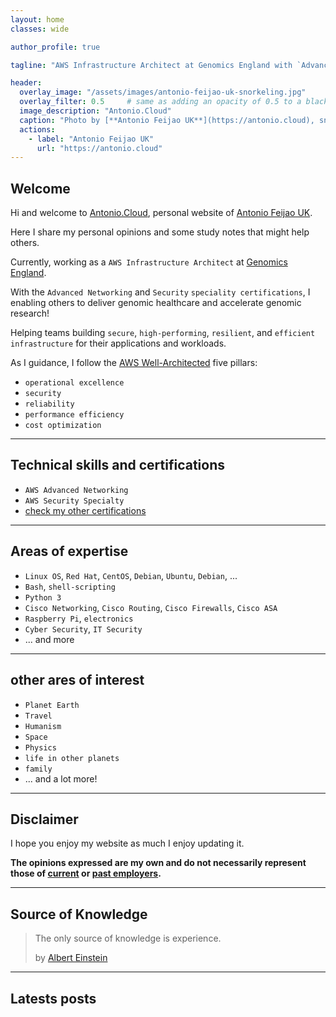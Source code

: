 ```yaml
---
layout: home
classes: wide

author_profile: true

tagline: "AWS Infrastructure Architect at Genomics England with `Advanced Networking` and `Security` speciality certifications."

header:
  overlay_image: "/assets/images/antonio-feijao-uk-snorkeling.jpg"
  overlay_filter: 0.5     # same as adding an opacity of 0.5 to a black background
  image_description: "Antonio.Cloud"
  caption: "Photo by [**Antonio Feijao UK**](https://antonio.cloud), snorkeling in Mexican waters."
  actions:
    - label: "Antonio Feijao UK"
      url: "https://antonio.cloud"
---
```


## Welcome 

Hi and welcome to [Antonio.Cloud](https://Antonio.Cloud), personal website of [Antonio Feijao UK](https://www.linkedin.com/in/antoniofeijaouk/).

Here I share my personal opinions and some study notes that might help others.

Currently, working as a `AWS Infrastructure Architect` at [Genomics England](https://www.genomicsengland.co.uk/).

With the `Advanced Networking` and `Security` `speciality certifications`, I enabling others to deliver genomic healthcare and accelerate genomic research!

Helping teams building `secure`, `high-performing`, `resilient`, and `efficient infrastructure` for their applications and workloads.

As I guidance, I follow the [AWS Well-Architected](https://aws.amazon.com/architecture/well-architected/) five pillars:

- `operational excellence`
- `security`
- `reliability`
- `performance efficiency`
- `cost optimization`

---

## Technical skills and certifications

* `AWS Advanced Networking`
* `AWS Security Specialty`
* [check my other certifications](https://antonio.cloud/certifications/)

---

## Areas of expertise

* `Linux OS`, `Red Hat`, `CentOS`, `Debian`, `Ubuntu`, `Debian`, ...
* `Bash`, `shell-scripting`
* `Python 3`
* `Cisco Networking`, `Cisco Routing`, `Cisco Firewalls`, `Cisco ASA`
* `Raspberry Pi`, `electronics`
* `Cyber Security`, `IT Security`
* ... and more

---

## other ares of interest

* `Planet Earth`
* `Travel`
* `Humanism`
* `Space`
* `Physics`
* `life in other planets`
* `family`
* ... and a lot more!

---

## Disclaimer 

I hope you enjoy my website as much I enjoy updating it.

**The opinions expressed are my own and do not necessarily represent those of [current](https://www.genomicsengland.co.uk/) or [past employers](https://www.linkedin.com/in/antoniofeijaouk/).**

---

## Source of Knowledge

> The only source of knowledge is experience.
> 
> by [Albert Einstein](https://en.wikipedia.org/wiki/Albert_Einstein)
>

---

## Latests posts
